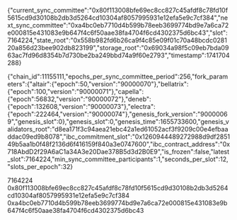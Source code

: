 {"current_sync_committee":"0x80f113008bfe69ec8cc827c45afdf8c78fd10f5615cd9d30108b2db3d5264cd10304af8057995931e12efa5e9c7cf384","next_sync_committee":"0xa4bc0eb7710d4b599b78eeb3699774bd9e7a6ca72e000815e431083e9b647f4c6f50aae38fa4704f6cd4302375d6bc43","slot":7164224,"state_root":"0x558b982fd6b26ca9f4c85e09f01c70a48bcdc028120a856d23bee902db823199","storage_root":"0x69034a98f5c09eb7bda0963ac7fd96d8354b7d730be2ba249bbd74a9f60e2793","timestamp":1741704288}

{"chain_id":11155111,"epochs_per_sync_committee_period":256,"fork_parameters":{"altair":{"epoch":50,"version":"90000070"},"bellatrix":{"epoch":100,"version":"90000071"},"capella":{"epoch":56832,"version":"90000072"},"deneb":{"epoch":132608,"version":"90000073"},"electra":{"epoch":222464,"version":"90000074"},"genesis_fork_version":"90000069","genesis_slot":0},"genesis_slot":0,"genesis_time":1655733600,"genesis_validators_root":"d8ea171f3c94aea21ebc42a1ed61052acf3f9209c00e4efbaaddac09ed9b8078","ibc_commitment_slot":"0x1260944489272988d9df285149b5aa1b0f48f2136d6f416159f840a3e0747600","ibc_contract_address":"0x718AbdD2f29A6aC1a34A3e20Dae378B5d3d2B0E9","is_frozen":false,"latest_slot":7164224,"min_sync_committee_participants":1,"seconds_per_slot":12,"slots_per_epoch":32}




7164224
0x80f113008bfe69ec8cc827c45afdf8c78fd10f5615cd9d30108b2db3d5264cd10304af8057995931e12efa5e9c7cf384
0xa4bc0eb7710d4b599b78eeb3699774bd9e7a6ca72e000815e431083e9b647f4c6f50aae38fa4704f6cd4302375d6bc43
